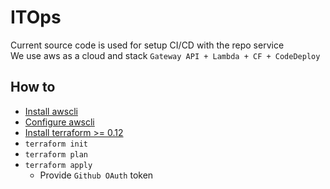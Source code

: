 # ITOps

Current source code is used for setup CI/CD with the repo service  
We use aws as a cloud and stack `Gateway API + Lambda + CF + CodeDeploy`  

## How to
* [Install awscli](https://docs.aws.amazon.com/cli/latest/userguide/cli-chap-install.html)
* [Configure awscli](https://docs.aws.amazon.com/cli/latest/userguide/cli-chap-configure.html#cli-quick-configuration)
* [Install terraform >= 0.12](https://learn.hashicorp.com/terraform/getting-started/install.html)
* `terraform init`
* `terraform plan`
* `terraform apply`
  * Provide `Github OAuth` token
